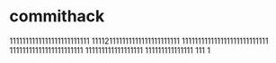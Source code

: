 # commithack
1111111111111111111111111
111121111111111111111111111
111111111111111111111111111
11111111111111111111111
111111111111111111
111111111111111
111
1
